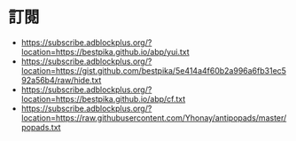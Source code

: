 # 訂閱

- <https://subscribe.adblockplus.org/?location=https://bestpika.github.io/abp/yui.txt>
- <https://subscribe.adblockplus.org/?location=https://gist.github.com/bestpika/5e414a4f60b2a996a6fb31ec592a56b4/raw/hide.txt>
- <https://subscribe.adblockplus.org/?location=https://bestpika.github.io/abp/cf.txt>
- <https://subscribe.adblockplus.org/?location=https://raw.githubusercontent.com/Yhonay/antipopads/master/popads.txt>
